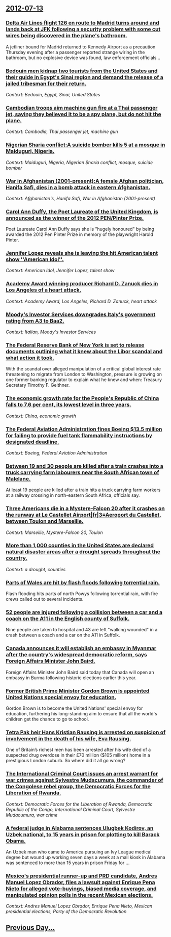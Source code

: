 ## [2012-07-13](/news/2012/07/13/index.md)

### [Delta Air Lines flight 126 en route to Madrid turns around and lands back at JFK following a security problem with some cut wires being discovered in the plane's bathroom. ](/news/2012/07/13/delta-air-lines-flight-126-en-route-to-madrid-turns-around-and-lands-back-at-jfk-following-a-security-problem-with-some-cut-wires-being-disc.md)
A jetliner bound for Madrid returned to Kennedy Airport as a precaution Thursday evening after a passenger reported strange wiring in the bathroom, but no explosive device was found, law enforcement officials...

### [Bedouin men kidnap two tourists from the United States and their guide in Egypt's Sinai region and demand the release of a jailed tribesman for their return. ](/news/2012/07/13/bedouin-men-kidnap-two-tourists-from-the-united-states-and-their-guide-in-egypt-s-sinai-region-and-demand-the-release-of-a-jailed-tribesman.md)
_Context: Bedouin, Egypt, Sinai, United States_

### [Cambodian troops aim machine gun fire at a Thai passenger jet, saying they believed it to be a spy plane, but do not hit the plane. ](/news/2012/07/13/cambodian-troops-aim-machine-gun-fire-at-a-thai-passenger-jet-saying-they-believed-it-to-be-a-spy-plane-but-do-not-hit-the-plane.md)
_Context: Cambodia, Thai passenger jet, machine gun_

### [Nigerian Sharia conflict:A suicide bomber kills 5 at a mosque in Maiduguri, Nigeria. ](/news/2012/07/13/nigerian-sharia-conflict-pa-suicide-bomber-kills-5-at-a-mosque-in-maiduguri-nigeria.md)
_Context: Maiduguri, Nigeria, Nigerian Sharia conflict, mosque, suicide bomber_

### [War in Afghanistan (2001-present):A female Afghan politician, Hanifa Safi, dies in a bomb attack in eastern Afghanistan. ](/news/2012/07/13/war-in-afghanistan-2001apresent-pa-female-afghan-politician-hanifa-safi-dies-in-a-bomb-attack-in-eastern-afghanistan.md)
_Context: Afghanistan's, Hanifa Safi, War in Afghanistan (2001-present)_

### [Carol Ann Duffy, the Poet Laureate of the United Kingdom, is announced as the winner of the 2012 PEN/Pinter Prize. ](/news/2012/07/13/carol-ann-duffy-the-poet-laureate-of-the-united-kingdom-is-announced-as-the-winner-of-the-2012-pen-pinter-prize.md)
Poet Laureate Carol Ann Duffy says she is &quot;hugely honoured&quot; by being awarded the 2012 Pen Pinter Prize in memory of the playwright Harold Pinter.

### [Jennifer Lopez reveals she is leaving the hit American talent show ''American Idol''. ](/news/2012/07/13/jennifer-lopez-reveals-she-is-leaving-the-hit-american-talent-show-american-idol.md)
_Context: American Idol, Jennifer Lopez, talent show_

### [Academy Award winning producer Richard D. Zanuck dies in Los Angeles of a heart attack. ](/news/2012/07/13/academy-award-winning-producer-richard-d-zanuck-dies-in-los-angeles-of-a-heart-attack.md)
_Context: Academy Award, Los Angeles, Richard D. Zanuck, heart attack_

### [Moody's Investor Services downgrades Italy's government rating from A3 to Baa2. ](/news/2012/07/13/moody-s-investor-services-downgrades-italy-s-government-rating-from-a3-to-baa2.md)
_Context: Italian, Moody's Investor Services_

### [The Federal Reserve Bank of New York is set to release documents outlining what it knew about the Libor scandal and what action it took. ](/news/2012/07/13/the-federal-reserve-bank-of-new-york-is-set-to-release-documents-outlining-what-it-knew-about-the-libor-scandal-and-what-action-it-took.md)
With the scandal over alleged manipulation of a critical global interest rate threatening to migrate from London to Washington, pressure is growing on one former banking regulator to explain what he knew and when: Treasury Secretary Timothy F. Geithner.

### [The economic growth rate for the People's Republic of China falls to 7.6 per cent, its lowest level in three years. ](/news/2012/07/13/the-economic-growth-rate-for-the-people-s-republic-of-china-falls-to-7-6-per-cent-its-lowest-level-in-three-years.md)
_Context: China, economic growth_

### [The Federal Aviation Administration fines Boeing $13.5 million for failing to provide fuel tank flammability instructions by designated deadline. ](/news/2012/07/13/the-federal-aviation-administration-fines-boeing-13-5-million-for-failing-to-provide-fuel-tank-flammability-instructions-by-designated-dead.md)
_Context: Boeing, Federal Aviation Administration_

### [Between 19 and 30 people are killed after a train crashes into a truck carrying farm labourers near the South African town of Malelane. ](/news/2012/07/13/between-19-and-30-people-are-killed-after-a-train-crashes-into-a-truck-carrying-farm-labourers-near-the-south-african-town-of-malelane.md)
At least 19 people are killed after a train hits a truck carrying farm workers at a railway crossing in north-eastern South Africa, officials say.

### [Three Americans die in a Mystere-Falcon 20 after it crashes on the runway at Le Castellet Airport|fr|3=Aeroport du Castellet, between Toulon and Marseille. ](/news/2012/07/13/three-americans-die-in-a-mystere-falcon-20-after-it-crashes-on-the-runway-at-le-castellet-airport-fr-3-aa-c-roport-du-castellet-between-toulo.md)
_Context: Marseille, Mystere-Falcon 20, Toulon_

### [More than 1,000 counties in the United States are declared natural disaster areas after a drought spreads throughout the country. ](/news/2012/07/13/more-than-1-000-counties-in-the-united-states-are-declared-natural-disaster-areas-after-a-drought-spreads-throughout-the-country.md)
_Context: a drought, counties_

### [Parts of Wales are hit by flash floods following torrential rain. ](/news/2012/07/13/parts-of-wales-are-hit-by-flash-floods-following-torrential-rain.md)
Flash flooding hits parts of north Powys following torrential rain, with fire crews called out to several incidents.

### [52 people are injured following a collision between a car and a coach on the A11 in the English county of Suffolk. ](/news/2012/07/13/52-people-are-injured-following-a-collision-between-a-car-and-a-coach-on-the-a11-in-the-english-county-of-suffolk.md)
Nine people are taken to hospital and 43 are left &quot;walking wounded&quot; in a crash between a coach and a car on the A11 in Suffolk.

### [Canada announces it will establish an embassy in Myanmar after the country's widespread democratic reform, says Foreign Affairs Minister John Baird. ](/news/2012/07/13/canada-announces-it-will-establish-an-embassy-in-myanmar-after-the-country-s-widespread-democratic-reform-says-foreign-affairs-minister-joh.md)
Foreign Affairs Minister John Baird said today that Canada will open an embassy in Burma following historic elections earlier this year.

### [Former British Prime Minister Gordon Brown is appointed United Nations special envoy for education. ](/news/2012/07/13/former-british-prime-minister-gordon-brown-is-appointed-united-nations-special-envoy-for-education.md)
Gordon Brown is to become the United Nations&#039; special envoy for education, furthering his long-standing aim to ensure that all the world&#039;s children get the chance to go to school.

### [Tetra Pak heir Hans Kristian Rausing is arrested on suspicion of involvement in the death of his wife, Eva Rausing. ](/news/2012/07/13/tetra-pak-heir-hans-kristian-rausing-is-arrested-on-suspicion-of-involvement-in-the-death-of-his-wife-eva-rausing.md)
One of Britain’s richest men has been arrested after his wife died of a suspected drug overdose in their £70 million ($105 million) home in a prestigious London suburb. So where did it all go wrong?

### [The International Criminal Court issues an arrest warrant for war crimes against Sylvestre Mudacumura, the commander of the Congolese rebel group, the Democratic Forces for the Liberation of Rwanda. ](/news/2012/07/13/the-international-criminal-court-issues-an-arrest-warrant-for-war-crimes-against-sylvestre-mudacumura-the-commander-of-the-congolese-rebel.md)
_Context: Democratic Forces for the Liberation of Rwanda, Democratic Republic of the Congo, International Criminal Court, Sylvestre Mudacumura, war crime_

### [A federal judge in Alabama sentences Ulugbek Kodirov, an Uzbek national, to 15 years in prison for plotting to kill Barack Obama. ](/news/2012/07/13/a-federal-judge-in-alabama-sentences-ulugbek-kodirov-an-uzbek-national-to-15-years-in-prison-for-plotting-to-kill-barack-obama.md)
An Uzbek man who came to America pursuing an Ivy League medical degree but wound up working seven days a week at a mall kiosk in Alabama was sentenced to more than 15 years in prison Friday for ...

### [Mexico's presidential runner-up and PRD candidate, Andres Manuel Lopez Obrador, files a lawsuit against Enrique Pena Nieto for alleged vote-buyings, biased media coverage, and manipulated opinion polls in the recent Mexican elections. ](/news/2012/07/13/mexico-s-presidential-runner-up-and-prd-candidate-andra-c-s-manuel-la3pez-obrador-files-a-lawsuit-against-enrique-pea-a-nieto-for-alleged-vo.md)
_Context: Andres Manuel Lopez Obrador, Enrique Pena Nieto, Mexican presidential elections, Party of the Democratic Revolution_

## [Previous Day...](/news/2012/07/12/index.md)


